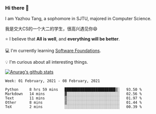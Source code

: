 ### Hi there 👋
I am Yazhou Tang, a sophomore in SJTU, majored in Computer Science.

我是交大CS的一个大二的学生，很高兴遇见你:smile:

:star: I believe that **All is well**, and **everything will be better**.

:computer: I'm currently learning [Software Foundations](https://softwarefoundations.cis.upenn.edu/).

:bulb: I'm curious about all interesting things.

[![Anurag's github stats](https://github-readme-stats.vercel.app/api?username=ADSWT518&count_private=true)](https://github.com/anuraghazra/github-readme-stats)

<!--START_SECTION:waka-->
```text
Week: 01 February, 2021 - 08 February, 2021

Python     8 hrs 59 mins   ███████████████████████▒░   93.50 % 
Markdown   14 mins         ▓░░░░░░░░░░░░░░░░░░░░░░░░   02.56 % 
Text       11 mins         ▒░░░░░░░░░░░░░░░░░░░░░░░░   01.97 % 
Other      8 mins          ▒░░░░░░░░░░░░░░░░░░░░░░░░   01.44 % 
TeX        2 mins          ░░░░░░░░░░░░░░░░░░░░░░░░░   00.39 % 
```
<!--END_SECTION:waka-->

<!--
**ADSWT518/ADSWT518** is a ✨ _special_ ✨ repository because its `README.md` (this file) appears on your GitHub profile.

Here are some ideas to get you started:

- 🔭 I’m currently working on ...
- 🌱 I’m currently learning ...
- 👯 I’m looking to collaborate on ...
- 🤔 I’m looking for help with ...
- 💬 Ask me about ...
- 📫 How to reach me: ...
- 😄 Pronouns: ...
- ⚡ Fun fact: ...
-->
